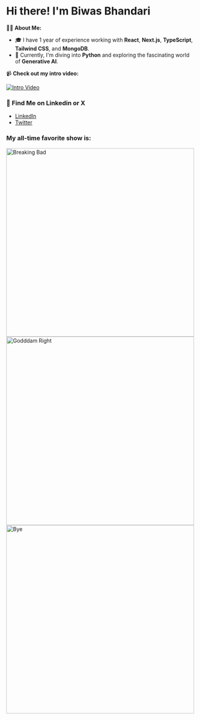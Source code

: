 # Hi there! I'm Biwas Bhandari

👨‍💻 **About Me:**
- 🎓 I have 1 year of experience working with **React**, **Next.js**, **TypeScript**, **Tailwind CSS**, and **MongoDB**.
- 🌱 Currently, I'm diving into **Python** and exploring the fascinating world of **Generative AI**.

📹 **Check out my intro video:**

[![Intro Video](https://img.youtube.com/vi/jdTZ3lz4ofo/0.jpg)](https://youtu.be/jdTZ3lz4ofo?si=2Ncw9cX2_qbcODCD)

### 💬 **Find Me on Linkedin or X**
- [LinkedIn](https://www.linkedin.com/in/biwas-bhandari/)
- [Twitter](https://twitter.com/x_biwas)

### My all-time favorite show is:

<div>
   <img src = "https://media.giphy.com/media/v1.Y2lkPTc5MGI3NjExdGNudHVqeHQ4aHBzYmI1MDJqdzQ5NGZ3NG1pbzdwZzBtem9jNTQ0bCZlcD12MV9pbnRlcm5hbF9naWZfYnlfaWQmY3Q9Zw/l0HlyXjqAYnOAoVl6/giphy.gif" alt = "Breaking Bad" width = "500">
</div>
<div>
   <img src = "https://media.giphy.com/media/v1.Y2lkPTc5MGI3NjExaWFxYWZkNmtseTBoMXdiemhoYnY4YnB2ZnpiMGh1dXlwaHJkOWhzZCZlcD12MV9pbnRlcm5hbF9naWZfYnlfaWQmY3Q9Zw/1nCfZ1mDXGcyk/giphy.gif" alt = "Godddam Right" width = "500">
</div>
<div><img src = "https://media.giphy.com/media/v1.Y2lkPTc5MGI3NjExeTFzNTFrMzQyc3ZjbXBkdmQzbmV3NWk3OG5wa2gyNm91MHJldW93diZlcD12MV9pbnRlcm5hbF9naWZfYnlfaWQmY3Q9Zw/WQJ2DORvilpEk/giphy.gif" alt = "Bye" width = "500"></div>
